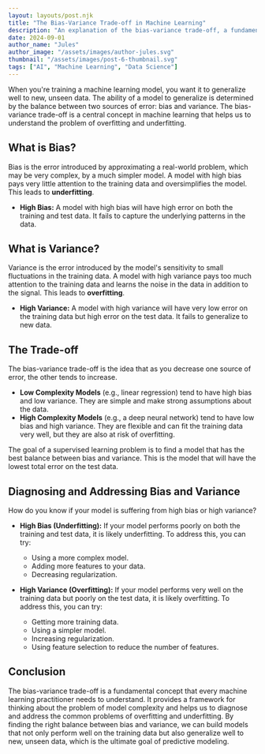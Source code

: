 ```yaml
---
layout: layouts/post.njk
title: "The Bias-Variance Trade-off in Machine Learning"
description: "An explanation of the bias-variance trade-off, a fundamental concept for understanding and diagnosing machine learning models."
date: 2024-09-01
author_name: "Jules"
author_image: "/assets/images/author-jules.svg"
thumbnail: "/assets/images/post-6-thumbnail.svg"
tags: ["AI", "Machine Learning", "Data Science"]
---
```


When you're training a machine learning model, you want it to generalize well to new, unseen data. The ability of a model to generalize is determined by the balance between two sources of error: bias and variance. The bias-variance trade-off is a central concept in machine learning that helps us to understand the problem of overfitting and underfitting.

## What is Bias?

Bias is the error introduced by approximating a real-world problem, which may be very complex, by a much simpler model. A model with high bias pays very little attention to the training data and oversimplifies the model. This leads to **underfitting**.

*   **High Bias:** A model with high bias will have high error on both the training and test data. It fails to capture the underlying patterns in the data.

## What is Variance?

Variance is the error introduced by the model's sensitivity to small fluctuations in the training data. A model with high variance pays too much attention to the training data and learns the noise in the data in addition to the signal. This leads to **overfitting**.

*   **High Variance:** A model with high variance will have very low error on the training data but high error on the test data. It fails to generalize to new data.

## The Trade-off

The bias-variance trade-off is the idea that as you decrease one source of error, the other tends to increase.

*   **Low Complexity Models** (e.g., linear regression) tend to have high bias and low variance. They are simple and make strong assumptions about the data.
*   **High Complexity Models** (e.g., a deep neural network) tend to have low bias and high variance. They are flexible and can fit the training data very well, but they are also at risk of overfitting.

The goal of a supervised learning problem is to find a model that has the best balance between bias and variance. This is the model that will have the lowest total error on the test data.

## Diagnosing and Addressing Bias and Variance

How do you know if your model is suffering from high bias or high variance?

*   **High Bias (Underfitting):** If your model performs poorly on both the training and test data, it is likely underfitting. To address this, you can try:
    *   Using a more complex model.
    *   Adding more features to your data.
    *   Decreasing regularization.

*   **High Variance (Overfitting):** If your model performs very well on the training data but poorly on the test data, it is likely overfitting. To address this, you can try:
    *   Getting more training data.
    *   Using a simpler model.
    *   Increasing regularization.
    *   Using feature selection to reduce the number of features.

## Conclusion

The bias-variance trade-off is a fundamental concept that every machine learning practitioner needs to understand. It provides a framework for thinking about the problem of model complexity and helps us to diagnose and address the common problems of overfitting and underfitting. By finding the right balance between bias and variance, we can build models that not only perform well on the training data but also generalize well to new, unseen data, which is the ultimate goal of predictive modeling.

